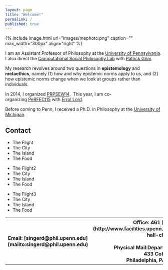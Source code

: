 ```yaml
---
layout: page
title: "Welcome!"
permalink: /
published: true
---
```


{% include image.html url="images/mephoto.png" caption="" max_width="300px" align="right" %}

I am an Assistant Professor of Philosophy at the [University of Pennsylvania](http://philosophy.sas.upenn.edu/). I also direct the [Computational Social Philosophy Lab](/CSPL/) with [Patrick Grim](http://www.pgrim.org/).

My research revolves around two questions in **epistemology** and **metaethics**, namely (1) how and why epistemic norms apply to us, and (2) how epistemic norms change when we look at groups rather than individuals.

In 2014, I organized [PRPSEW14](http://www.phil.upenn.edu/~singerd/PRPSEW14.html).  This year, I am co-organizing [PeRFECt15](http://www.phil.upenn.edu/~singerd/PeRFECt15.html) with [Errol Lord](http://www.errol-lord.com/). 

Before coming to Penn, I received a Ph.D. in Philosophy at the [University of Michigan](http://www.lsa.umich.edu/philosophy/).  


## Contact
<div class="col-3 menu">
<ul>
<li>The Flight</li>
<li>The City</li>
<li>The Island</li>
<li>The Food</li>
</ul>
</div>
<div class="col-3">
<ul>
<li>The Flight2</li>
<li>The City</li>
<li>The Island</li>
<li>The Food</li>
</ul>
</div>
<div class="col-3">
<ul>
<li>The Flight3</li>
<li>The City</li>
<li>The Island</li>
<li>The Food</li>
</ul>
</div>

<table class="tg">
  <tr>
    <th >Email: [singerd@phil.upenn.edu](mailto:singerd@phil.upenn.edu)</th>
    <th >Office: 461 [Cohen Hall](http://www.facilities.upenn.edu/maps/locations/cohen-hall-claudia) <br /><br />Physical Mail:Department of Philosophy <br />433 Cohen Hall <br />Philadelphia, PA 19104-6304</th>
    <th class="tg-yw4l">Phone: 920-4SingerSend Me an [Anonymous Message Here](http://www.danieljsinger.com/anonmessage/)</th>
  </tr>
</table>
